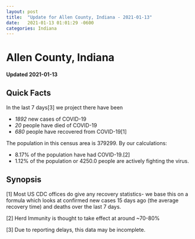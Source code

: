 ```yaml
---
layout: post
title:  "Update for Allen County, Indiana - 2021-01-13"
date:   2021-01-13 01:01:29 -0600
categories: Indiana
---
```


# Allen County, Indiana
#### Updated 2021-01-13

## Quick Facts

In the last 7 days[3] we project there have been
- *1892* new cases of COVID-19
- *20* people have died of COVID-19
- *680* people have recovered from COVID-19[1]

The population in this census area is 379299. By our calculations:
- 8.17% of the population have had COVID-19.[2]
- 1.12% of the population or 4250.0 people are actively fighting the virus.

## Synopsis




[1] Most US CDC offices do give any recovery statistics- we base this on a formula which looks at confirmed new cases
15 days ago (the average recovery time) and deaths over the last 7 days.

[2] Herd Immunity is thought to take effect at around ~70-80%

[3] Due to reporting delays, this data may be incomplete.
 
    
